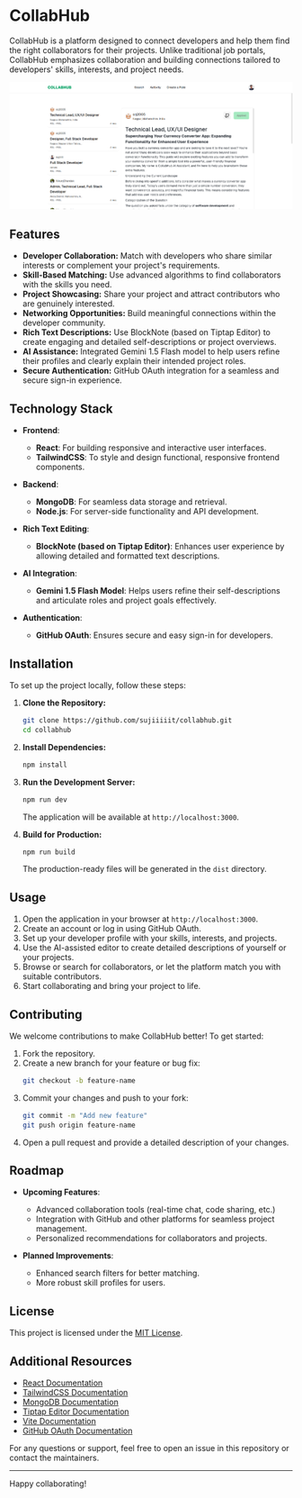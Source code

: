 # CollabHub

CollabHub is a platform designed to connect developers and help them find the right collaborators for their projects. Unlike traditional job portals, CollabHub emphasizes collaboration and building connections tailored to developers' skills, interests, and project needs.

![Collabhub](./public/assets//home.png)

## Features

- **Developer Collaboration:** Match with developers who share similar interests or complement your project's requirements.
- **Skill-Based Matching:** Use advanced algorithms to find collaborators with the skills you need.
- **Project Showcasing:** Share your project and attract contributors who are genuinely interested.
- **Networking Opportunities:** Build meaningful connections within the developer community.
- **Rich Text Descriptions:** Use BlockNote (based on Tiptap Editor) to create engaging and detailed self-descriptions or project overviews.
- **AI Assistance:** Integrated Gemini 1.5 Flash model to help users refine their profiles and clearly explain their intended project roles.
- **Secure Authentication:** GitHub OAuth integration for a seamless and secure sign-in experience.

## Technology Stack

- **Frontend**:
  - **React**: For building responsive and interactive user interfaces.
  - **TailwindCSS**: To style and design functional, responsive frontend components.

- **Backend**:
  - **MongoDB**: For seamless data storage and retrieval.
  - **Node.js**: For server-side functionality and API development.

- **Rich Text Editing**:
  - **BlockNote (based on Tiptap Editor)**: Enhances user experience by allowing detailed and formatted text descriptions.

- **AI Integration**:
  - **Gemini 1.5 Flash Model**: Helps users refine their self-descriptions and articulate roles and project goals effectively.

- **Authentication**:
  - **GitHub OAuth**: Ensures secure and easy sign-in for developers.

## Installation

To set up the project locally, follow these steps:

1. **Clone the Repository:**
   ```bash
   git clone https://github.com/sujiiiiit/collabhub.git
   cd collabhub
   ```

2. **Install Dependencies:**
   ```bash
   npm install
   ```

3. **Run the Development Server:**
   ```bash
   npm run dev
   ```

   The application will be available at `http://localhost:3000`.

4. **Build for Production:**
   ```bash
   npm run build
   ```

   The production-ready files will be generated in the `dist` directory.

## Usage

1. Open the application in your browser at `http://localhost:3000`.
2. Create an account or log in using GitHub OAuth.
3. Set up your developer profile with your skills, interests, and projects.
4. Use the AI-assisted editor to create detailed descriptions of yourself or your projects.
5. Browse or search for collaborators, or let the platform match you with suitable contributors.
6. Start collaborating and bring your project to life.

## Contributing

We welcome contributions to make CollabHub better! To get started:

1. Fork the repository.
2. Create a new branch for your feature or bug fix:
   ```bash
   git checkout -b feature-name
   ```
3. Commit your changes and push to your fork:
   ```bash
   git commit -m "Add new feature"
   git push origin feature-name
   ```
4. Open a pull request and provide a detailed description of your changes.

## Roadmap

- **Upcoming Features**:
  - Advanced collaboration tools (real-time chat, code sharing, etc.)
  - Integration with GitHub and other platforms for seamless project management.
  - Personalized recommendations for collaborators and projects.

- **Planned Improvements**:
  - Enhanced search filters for better matching.
  - More robust skill profiles for users.

## License

This project is licensed under the [MIT License](LICENSE).

## Additional Resources

- [React Documentation](https://reactjs.org/docs/getting-started.html)
- [TailwindCSS Documentation](https://tailwindcss.com/docs)
- [MongoDB Documentation](https://www.mongodb.com/docs/)
- [Tiptap Editor Documentation](https://tiptap.dev/)
- [Vite Documentation](https://vitejs.dev/guide/)
- [GitHub OAuth Documentation](https://docs.github.com/en/developers/apps/building-oauth-apps)

For any questions or support, feel free to open an issue in this repository or contact the maintainers.

---

Happy collaborating!